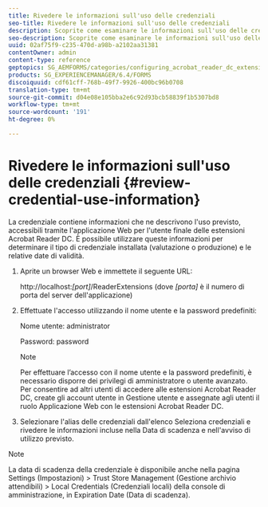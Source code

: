 ```yaml
---
title: Rivedere le informazioni sull'uso delle credenziali
seo-title: Rivedere le informazioni sull'uso delle credenziali
description: Scoprite come esaminare le informazioni sull'uso delle credenziali.
seo-description: Scoprite come esaminare le informazioni sull'uso delle credenziali.
uuid: 02af75f9-c235-470d-a98b-a2102aa31381
contentOwner: admin
content-type: reference
geptopics: SG_AEMFORMS/categories/configuring_acrobat_reader_dc_extensions
products: SG_EXPERIENCEMANAGER/6.4/FORMS
discoiquuid: cdf61cff-768b-49f7-9926-400bc96b0708
translation-type: tm+mt
source-git-commit: d04e08e105bba2e6c92d93bcb58839f1b5307bd8
workflow-type: tm+mt
source-wordcount: '191'
ht-degree: 0%

---
```



# Rivedere le informazioni sull&#39;uso delle credenziali {#review-credential-use-information}

La credenziale contiene informazioni che ne descrivono l&#39;uso previsto, accessibili tramite l&#39;applicazione Web per l&#39;utente finale delle estensioni Acrobat Reader DC. È possibile utilizzare queste informazioni per determinare il tipo di credenziale installata (valutazione o produzione) e le relative date di validità.

1. Aprite un browser Web e immettete il seguente URL:

   http://localhost:*[port]*/ReaderExtensions (dove *[porta]* è il numero di porta del server dell&#39;applicazione)

1. Effettuate l&#39;accesso utilizzando il nome utente e la password predefiniti:

   Nome utente: administrator

   Password: password

   >[!NOTE]
   >
   >Per effettuare l’accesso con il nome utente e la password predefiniti, è necessario disporre dei privilegi di amministratore o utente avanzato. Per consentire ad altri utenti di accedere alle estensioni Acrobat Reader DC, create gli account utente in Gestione utente e assegnate agli utenti il ruolo Applicazione Web con le estensioni Acrobat Reader DC.

1. Selezionare l&#39;alias delle credenziali dall&#39;elenco Seleziona credenziali e rivedere le informazioni incluse nella Data di scadenza e nell&#39;avviso di utilizzo previsto.

>[!NOTE]
>
>La data di scadenza della credenziale è disponibile anche nella pagina Settings (Impostazioni) > Trust Store Management (Gestione archivio attendibili) > Local Credentials (Credenziali locali) della console di amministrazione, in Expiration Date (Data di scadenza).

